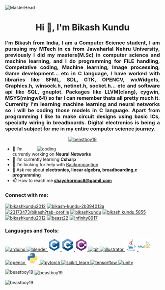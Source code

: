 ![MasterHead](https://photos.fife.usercontent.google.com/pw/AP1GczMXh16o_sQyyt4Vf1Bg6gGFs56RUvZXDomkWncuy8gKJVjSt5mOpVaNNw=w1920-h711-s-no-gm?authuser=0)
<h1 align="center">Hi 👋, I'm Bikash Kundu</h1>
<h3 align="justify">I'm Bikash from India, I am a Computer Science student, I am pursuing my MTech in cs from Jawaharlal Nehru University, previously I did my masters(M.Sc) in computer science and machine learning, and I do programming for FILE handling, Competative coding, Machine learning, Image processing, Game development... etc in C language, I have worked with libraries like SFML, SDL, GTK, OPENCV, wxWidgets, Graphics.h, winsock.h, netinet.h, socket.h... etc and software api like SQL, gnuplot. Packages like LLVM(clang), cygwin, MSYS(mingw64) so far I can remember thats all pretty much it. Currenlty I'm learning machine learning and neural networks so i will be coding those models in C language. Apart from programming I like to make circuit designs using basic ICs, specially wiring in breadboards. Digital electronics is being a special subject for me in my entire computer science journey.</h3>

<p align="center"> <a href="https://github.com/ryo-ma/github-profile-trophy"><img src="https://github-profile-trophy.vercel.app/?username=beastboy19" alt="beastboy19" /></a> </p>

<img align="right" alt="coding" width="400" src="https://cdn.dribbble.com/users/5690231/screenshots/16191500/media/4fbd0ec22f13a3521bb37cc5fe8b1cb3.gif">

- 🔭 I’m currently working on **Neural Networks**
- 🌱 I’m currently learning **Csharp**
- 🤝 I’m looking for help with [Backpropagtion](https://github.com/BeastBoy19/Supervised_Learning_C)
- 💬 Ask me about **electronics, linear algebra, breadboarding,c programming**
- 📫 How to reach me **shaychormac8@gamil.com**

<h3 align="left">Connect with me:</h3>
<p align="left">
<a href="https://twitter.com/bikashkundu2012/" target="blank"><img align="center" src="https://raw.githubusercontent.com/rahuldkjain/github-profile-readme-generator/master/src/images/icons/Social/twitter.svg" alt="bikashkundu2012" height="30" width="40" /></a>
<a href="https://www.linkedin.com/in/bikash-kundu-2b394013a/" target="blank"><img align="center" src="https://raw.githubusercontent.com/rahuldkjain/github-profile-readme-generator/master/src/images/icons/Social/linked-in-alt.svg" alt="bikash-kundu-2b394013a" height="30" width="40" /></a>
<a href="https://stackoverflow.com/users/23173473/bikash?tab=profile" target="blank"><img align="center" src="https://raw.githubusercontent.com/rahuldkjain/github-profile-readme-generator/master/src/images/icons/Social/stack-overflow.svg" alt="23173473/bikash?tab=profile" height="30" width="40" /></a>
<a href="https://www.kaggle.com/bikashkundu" target="blank"><img align="center" src="https://raw.githubusercontent.com/rahuldkjain/github-profile-readme-generator/master/src/images/icons/Social/kaggle.svg" alt="bikashkundu" height="30" width="40" /></a>
<a href="https://www.facebook.com/bikash.kundu.5855/" target="blank"><img align="center" src="https://raw.githubusercontent.com/rahuldkjain/github-profile-readme-generator/master/src/images/icons/Social/facebook.svg" alt="bikash.kundu.5855" height="30" width="40" /></a>
<a href="https://www.hackerrank.com/profile/bikashkundu2012" target="blank"><img align="center" src="https://raw.githubusercontent.com/rahuldkjain/github-profile-readme-generator/master/src/images/icons/Social/hackerrank.svg" alt="bikashkundu2012" height="30" width="40" /></a>
<a href="https://leetcode.com/beast22/" target="blank"><img align="center" src="https://raw.githubusercontent.com/rahuldkjain/github-profile-readme-generator/master/src/images/icons/Social/leet-code.svg" alt="beast22" height="30" width="40" /></a>
<a href="https://discord.gg/infinity8917" target="blank"><img align="center" src="https://raw.githubusercontent.com/rahuldkjain/github-profile-readme-generator/master/src/images/icons/Social/discord.svg" alt="infinity8917" height="30" width="40" /></a>
</p>

<h3 align="left">Languages and Tools:</h3>
<p align="left"> <a href="https://www.arduino.cc/" target="_blank" rel="noreferrer"> <img src="https://cdn.worldvectorlogo.com/logos/arduino-1.svg" alt="arduino" width="40" height="40"/> </a> <a href="https://www.blender.org/" target="_blank" rel="noreferrer"> <img src="https://download.blender.org/branding/community/blender_community_badge_white.svg" alt="blender" width="40" height="40"/> </a> <a href="https://www.cprogramming.com/" target="_blank" rel="noreferrer"> <img src="https://raw.githubusercontent.com/devicons/devicon/master/icons/c/c-original.svg" alt="c" width="40" height="40"/> </a> <a href="https://www.w3schools.com/cpp/" target="_blank" rel="noreferrer"> <img src="https://raw.githubusercontent.com/devicons/devicon/master/icons/cplusplus/cplusplus-original.svg" alt="cplusplus" width="40" height="40"/> </a> <a href="https://www.w3schools.com/cs/" target="_blank" rel="noreferrer"> <img src="https://raw.githubusercontent.com/devicons/devicon/master/icons/csharp/csharp-original.svg" alt="csharp" width="40" height="40"/> </a> <a href="https://git-scm.com/" target="_blank" rel="noreferrer"> <img src="https://www.vectorlogo.zone/logos/git-scm/git-scm-icon.svg" alt="git" width="40" height="40"/> </a> <a href="https://www.adobe.com/in/products/illustrator.html" target="_blank" rel="noreferrer"> <img src="https://www.vectorlogo.zone/logos/adobe_illustrator/adobe_illustrator-icon.svg" alt="illustrator" width="40" height="40"/> </a> <a href="https://www.java.com" target="_blank" rel="noreferrer"> <img src="https://raw.githubusercontent.com/devicons/devicon/master/icons/java/java-original.svg" alt="java" width="40" height="40"/> </a> <a href="https://www.mysql.com/" target="_blank" rel="noreferrer"> <img src="https://raw.githubusercontent.com/devicons/devicon/master/icons/mysql/mysql-original-wordmark.svg" alt="mysql" width="40" height="40"/> </a> <a href="https://opencv.org/" target="_blank" rel="noreferrer"> <img src="https://www.vectorlogo.zone/logos/opencv/opencv-icon.svg" alt="opencv" width="40" height="40"/> </a> <a href="https://www.python.org" target="_blank" rel="noreferrer"> <img src="https://raw.githubusercontent.com/devicons/devicon/master/icons/python/python-original.svg" alt="python" width="40" height="40"/> </a> <a href="https://pytorch.org/" target="_blank" rel="noreferrer"> <img src="https://www.vectorlogo.zone/logos/pytorch/pytorch-icon.svg" alt="pytorch" width="40" height="40"/> </a> <a href="https://scikit-learn.org/" target="_blank" rel="noreferrer"> <img src="https://upload.wikimedia.org/wikipedia/commons/0/05/Scikit_learn_logo_small.svg" alt="scikit_learn" width="40" height="40"/> </a> <a href="https://www.tensorflow.org" target="_blank" rel="noreferrer"> <img src="https://www.vectorlogo.zone/logos/tensorflow/tensorflow-icon.svg" alt="tensorflow" width="40" height="40"/> </a> <a href="https://unity.com/" target="_blank" rel="noreferrer"> <img src="https://www.vectorlogo.zone/logos/unity3d/unity3d-icon.svg" alt="unity" width="40" height="40"/> </a> </p>

<p><img align="left" src="https://github-readme-stats.vercel.app/api/top-langs?username=beastboy19&show_icons=true&locale=en&layout=compact" alt="beastboy19" /></p>

<p>&nbsp;<img align="center" src="https://github-readme-stats.vercel.app/api?username=beastboy19&show_icons=true&locale=en" alt="beastboy19" /></p>

<p><img align="center" src="https://github-readme-streak-stats.herokuapp.com/?user=beastboy19&" alt="beastboy19" /></p>
